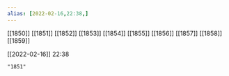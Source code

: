 ```yaml
---
alias: [2022-02-16,22:38,]
---
```

[[1850]] [[1851]] [[1852]] [[1853]] [[1854]] [[1855]] [[1856]] [[1857]] [[1858]] [[1859]]

[[2022-02-16]] 22:38

```query
"1851"
```